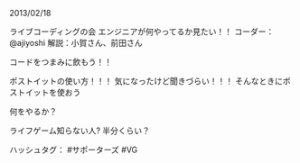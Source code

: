 
2013/02/18 

ライブコーディングの会
    エンジニアが何やってるか見たい！！
    コーダー： @ajiyoshi
    解説：小賀さん、前田さん

コードをつまみに飲もう！！

ポストイットの使い方！！！
    気になったけど聞きづらい！！！
    そんなときにポストイットを使おう

何をやるか？
   
ライフゲーム知らない人?
    半分くらい？


ハッシュタグ： #サポーターズ #VG






